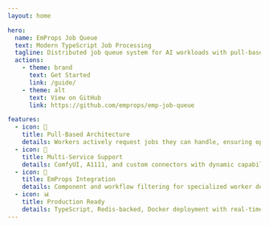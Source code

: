 ```yaml
---
layout: home

hero:
  name: EmProps Job Queue
  text: Modern TypeScript Job Processing
  tagline: Distributed job queue system for AI workloads with pull-based architecture
  actions:
    - theme: brand
      text: Get Started
      link: /guide/
    - theme: alt
      text: View on GitHub
      link: https://github.com/emprops/emp-job-queue

features:
  - icon: 🎯
    title: Pull-Based Architecture
    details: Workers actively request jobs they can handle, ensuring optimal resource utilization
  - icon: 🔧
    title: Multi-Service Support
    details: ComfyUI, A1111, and custom connectors with dynamic capability matching
  - icon: 🚀
    title: EmProps Integration
    details: Component and workflow filtering for specialized worker deployment
  - icon: 📊
    title: Production Ready
    details: TypeScript, Redis-backed, Docker deployment with real-time monitoring
---
```

